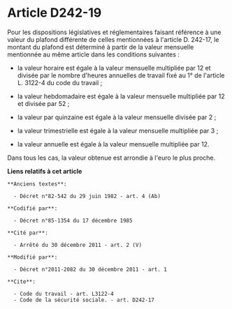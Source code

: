 # Article D242-19

Pour les dispositions législatives et réglementaires faisant référence à une valeur du plafond différente de celles
mentionnées à l'article D. 242-17, le montant du plafond est déterminé à partir de la valeur mensuelle mentionnée au même
article dans les conditions suivantes :

- la valeur horaire est égale à la valeur mensuelle multipliée par 12 et divisée par le nombre d'heures annuelles de travail
fixé au 1° de l'article L. 3122-4 du code du travail ;

- la valeur hebdomadaire est égale à la valeur mensuelle multipliée par 12 et divisée par 52 ;

- la valeur par quinzaine est égale à la valeur mensuelle divisée par 2 ;

- la valeur trimestrielle est égale à la valeur mensuelle multipliée par 3 ;

- la valeur annuelle est égale à la valeur mensuelle multipliée par 12. 

Dans tous les cas, la valeur obtenue est arrondie à l'euro le plus proche.

**Liens relatifs à cet article**

	**Anciens textes**:

	  - Décret n°82-542 du 29 juin 1982 - art. 4 (Ab)

	**Codifié par**:

	  - Décret n°85-1354 du 17 décembre 1985

	**Cité par**:

	  - Arrêté du 30 décembre 2011 - art. 2 (V)

	**Modifié par**:

	  - Décret n°2011-2082 du 30 décembre 2011 - art. 1

	**Cite**:

	  - Code du travail - art. L3122-4
	  - Code de la sécurité sociale. - art. D242-17
